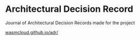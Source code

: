 # Architectural Decision Record

Journal of Architectural Decision Records made for the project

[wasmcloud.github.io/adr/](https://wasmcloud.github.io/adr/)
